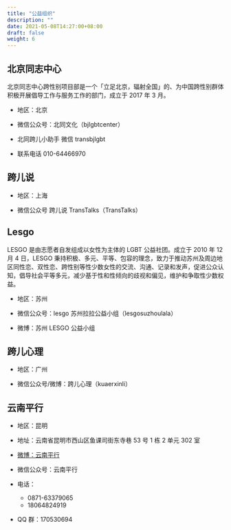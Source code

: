 ```yaml
---
title: "公益组织"
description: ""
date: 2021-05-08T14:27:00+08:00
draft: false
weight: 6
---
```


## 北京同志中心

北京同志中心跨性别项目部是一个「立足北京，辐射全国」的、为中国跨性别群体积极开展倡导工作与服务工作的部门，成立于 2017 年 3 月。

- 地区：北京

- 微信公众号：北同文化（bjlgbtcenter）

-  北同跨儿小助手 微信 transbjlgbt

-  联系电话 010-64466970

## 跨儿说

-  地区：上海

-  微信公众号 跨儿说 TransTalks（TransTalks）

## Lesgo

LESGO 是由志愿者自发组成以女性为主体的 LGBT 公益社团。成立于 2010 年 12 月 4 日，LESGO 秉持积极、多元、平等、包容的理念，致力于推动苏州及周边地区同性恋、双性恋、跨性别等性少数女性的交流、沟通、记录和发声，促进公众认知，倡导社会平等多元，减少基于性和性倾向的歧视和偏见，维护和争取性少数权益。

-  地区：苏州

-  微信公众号：lesgo 苏州拉拉公益小组（lesgosuzhoulala）

-  微博：苏州 LESGO 公益小组

## 跨儿心理

-  地区：广州

-  微信公众号/微博：跨儿心理（kuaerxinli）

## 云南平行

- 地区：昆明

- 地址：云南省昆明市西山区鱼课司街东寺巷 53 号 1 栋 2 单元 302 室

- [微博：云南平行](https://weibo.com/ynpx)

- 微信公众号：云南平行

- 电话：
  - 0871-63379065
  - 18064824919

- QQ 群：170530694
